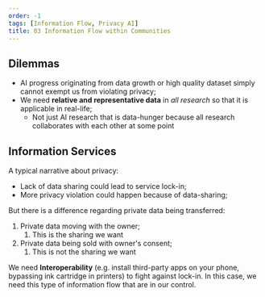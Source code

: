 ```yaml
---
order: -1
tags: [Information Flow, Privacy AI]
title: 03 Information Flow within Communities
---
```


## Dilemmas

- AI progress originating from data growth or high quality dataset simply cannot exempt us from violating privacy;
- We need **relative and representative data** in *all research* so that it is applicable in real-life;
	- Not just AI research that is data-hunger because all research collaborates with each other at some point

## Information Services

A typical narrative about privacy:
- Lack of data sharing could lead to service lock-in;
- More privacy violation could happen because of data-sharing;

But there is a difference regarding private data being transferred:
1. Private data moving with the owner;
	1. This is the sharing we want
2. Private data being sold with owner's consent;
	1. This is not the sharing we want

We need **Interoperability** (e.g. install third-party apps on your phone, bypassing ink cartridge in printers) to fight against lock-in. In this case, we need this type of information flow that are in our control.

